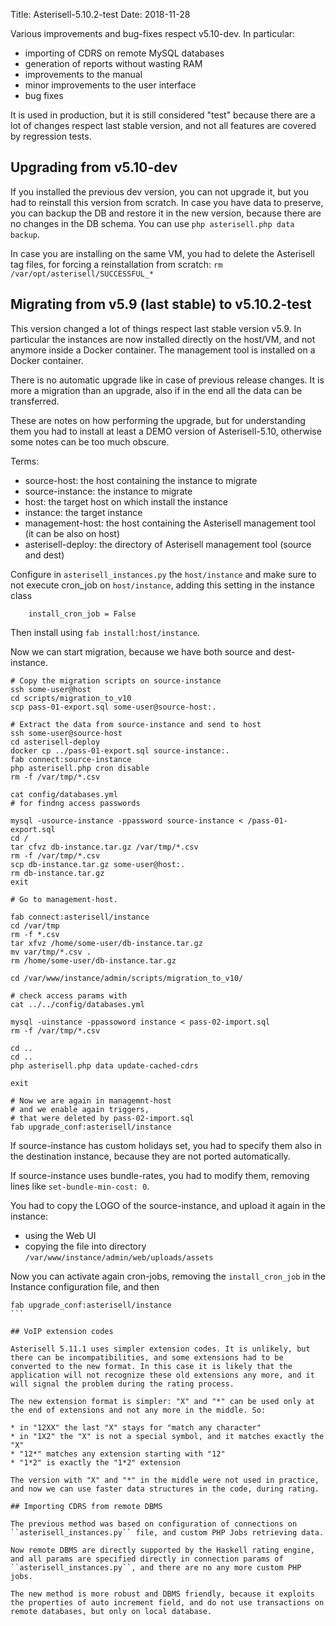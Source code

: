 Title: Asterisell-5.10.2-test
Date: 2018-11-28

Various improvements and bug-fixes respect v5.10-dev. In particular:

- importing of CDRS on remote MySQL databases
- generation of reports without wasting RAM
- improvements to the manual 
- minor improvements to the user interface
- bug fixes

It is used in production, but it is still considered "test" because there are a lot of changes respect last stable version, and not all features are covered by regression tests.

## Upgrading from v5.10-dev

If you installed the previous dev version, you can not upgrade it, but you had to reinstall this version from scratch. In case you have data to preserve, you can backup the DB and restore it in the new version, because there are no changes in the DB schema. You can use ``php asterisell.php data backup``.  

In case you are installing on the same VM, you had to delete the Asterisell tag files, for forcing a reinstallation from scratch: ``rm /var/opt/asterisell/SUCCESSFUL_*``

## Migrating from v5.9 (last stable) to v5.10.2-test

This version changed a lot of things respect last stable version v5.9. In particular the instances are now installed directly on the host/VM, and not anymore inside a Docker container. The management tool is installed on a Docker container. 

There is no automatic upgrade like in case of previous release changes. It is more a migration than an upgrade, also if in the end all the data can be transferred.

These are notes on how performing the upgrade, but for understanding them you had to install at least a DEMO version of Asterisell-5.10, otherwise some notes can be too much obscure.

Terms:

- source-host: the host containing the instance to migrate 
- source-instance: the instance to migrate
- host: the target host on which install the instance
- instance: the target instance 
- management-host: the host containing the Asterisell management tool (it can be also on host)
- asterisell-deploy: the directory of Asterisell management tool (source and dest)

Configure in ``asterisell_instances.py`` the ``host/instance`` and make sure to not execute cron_job on ``host/instance``, adding this setting in the instance class 

```
    install_cron_job = False
```

Then install using ``fab install:host/instance``.

Now we can start migration, because we have both source and dest-instance.

```
# Copy the migration scripts on source-instance
ssh some-user@host
cd scripts/migration_to_v10
scp pass-01-export.sql some-user@source-host:.

# Extract the data from source-instance and send to host 
ssh some-user@source-host
cd asterisell-deploy
docker cp ../pass-01-export.sql source-instance:.
fab connect:source-instance
php asterisell.php cron disable
rm -f /var/tmp/*.csv

cat config/databases.yml
# for findng access passwords

mysql -usource-instance -ppassword source-instance < /pass-01-export.sql 
cd /
tar cfvz db-instance.tar.gz /var/tmp/*.csv
rm -f /var/tmp/*.csv
scp db-instance.tar.gz some-user@host:.
rm db-instance.tar.gz
exit

# Go to management-host.

fab connect:asterisell/instance
cd /var/tmp
rm -f *.csv
tar xfvz /home/some-user/db-instance.tar.gz
mv var/tmp/*.csv .
rm /home/some-user/db-instance.tar.gz 

cd /var/www/instance/admin/scripts/migration_to_v10/

# check access params with
cat ../../config/databases.yml

mysql -uinstance -ppassoword instance < pass-02-import.sql
rm -f /var/tmp/*.csv

cd ..
cd ..
php asterisell.php data update-cached-cdrs

exit

# Now we are again in managemnt-host
# and we enable again triggers,
# that were deleted by pass-02-import.sql
fab upgrade_conf:asterisell/instance
```

If source-instance has custom holidays set, you had to specify them also in the destination instance, because they are not ported automatically. 

If source-instance uses bundle-rates, you had to modify them, removing lines like ``set-bundle-min-cost: 0``.

You had to copy the LOGO of the source-instance, and upload it again in the instance:
* using the Web UI
* copying the file into directory ``/var/www/instance/admin/web/uploads/assets``

Now you can activate again cron-jobs, removing the ``install_cron_job`` in the Instance configuration file, and then

````
fab upgrade_conf:asterisell/instance
```

## VoIP extension codes

Asterisell 5.11.1 uses simpler extension codes. It is unlikely, but there can be incompatibilities, and some extensions had to be converted to the new format. In this case it is likely that the application will not recognize these old extensions any more, and it will signal the problem during the rating process.

The new extension format is simpler: "X" and "*" can be used only at the end of extensions and not any more in the middle. So:

* in "12XX" the last "X" stays for "match any character"
* in "1X2" the "X" is not a special symbol, and it matches exactly the "X"
* "12*" matches any extension starting with "12"
* "1*2" is exactly the "1*2" extension

The version with "X" and "*" in the middle were not used in practice, and now we can use faster data structures in the code, during rating.

## Importing CDRS from remote DBMS

The previous method was based on configuration of connections on ``asterisell_instances.py`` file, and custom PHP Jobs retrieving data.

Now remote DBMS are directly supported by the Haskell rating engine, and all params are specified directly in connection params of ``asterisell_instances.py``, and there are no any more custom PHP jobs.

The new method is more robust and DBMS friendly, because it exploits the properties of auto increment field, and do not use transactions on remote databases, but only on local database.

